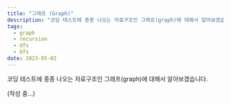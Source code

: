 ```yaml
---
title: "그래프 (Graph)"
description: "코딩 테스트에 종종 나오는 자료구조인 그래프(graph)에 대해서 알아보겠습니다."
tags:
  - graph
  - recursion
  - dfs
  - bfs
date: 2023-05-02
---
```


코딩 테스트에 종종 나오는 자료구조인 그래프(graph)에 대해서 알아보겠습니다.

(작성 중...)
